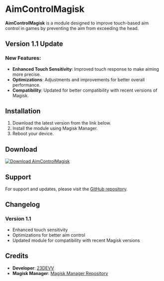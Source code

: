 # AimControlMagisk

**AimControlMagisk** is a module designed to improve touch-based aim control in games by preventing the aim from exceeding the head.

## Version 1.1 Update

### New Features:
- **Enhanced Touch Sensitivity**: Improved touch response to make aiming more precise.
- **Optimizations**: Adjustments and improvements for better overall performance.
- **Compatibility**: Updated for better compatibility with recent versions of Magisk.

## Installation

1. Download the latest version from the link below.
2. Install the module using Magisk Manager.
3. Reboot your device.

## Download

[![Download AimControlMagisk](https://img.shields.io/badge/Download-AimControlMagisk-brightgreen)](https://github.com/23devv/AimControlMagisk_v1.1/releases/latest)

## Support

For support and updates, please visit the [GitHub repository](http://github.com/23devv).

## Changelog

### Version 1.1

- Enhanced touch sensitivity
- Optimizations for better aim control
- Updated module for compatibility with recent Magisk versions

## Credits

- **Developer**: [23DEVV](http://github.com/23devv)
- **Magisk Manager**: [Magisk Manager Repository](https://github.com/topjohnwu/Magisk)


